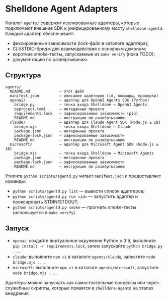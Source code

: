 # Shelldone Agent Adapters

Каталог `agents/` содержит изолированные адаптеры, которые подключают
внешние SDK к унифицированному мосту `shelldone-agentd`. Каждый адаптер
обеспечивает:

- фиксированные зависимости (lock-файл в каталоге адаптера);
- CLI/STDIO-бридж для взаимодействия с основным демоном;
- короткие smoke-тесты, запускаемые из `make verify` (пока TODO);
- документацию по развёртыванию.

## Структура

```
agents/
  README.md             — этот файл
  manifest.json         — описание адаптеров (id, команды, проверки)
  openai/               — адаптер для OpenAI Agents SDK (Python)
    bridge.py           — точка входа Shelldone ↔ OpenAI Agents
    pyproject.toml      — метаданные проекта
    requirements.lock   — зафиксированные зависимости (pip)
    README.md           — инструкции по развёртыванию
  claude/               — адаптер для Claude Agent SDK (Node.js ≥ 18)
    bridge.mjs          — точка входа Shelldone ↔ Claude
    package.json        — метаданные проекта
    package-lock.json   — зафиксированные зависимости
    README.md           — инструкции по развёртыванию
  microsoft/            — адаптер для Microsoft Agent SDK (Node.js ≥ 18)
    bridge.mjs          — точка входа Shelldone ↔ Microsoft Agents
    package.json        — метаданные проекта
    package-lock.json   — зафиксированные зависимости
    README.md           — инструкции по развёртыванию
```

Утилита `python scripts/agentd.py` читает `manifest.json` и предоставляет
команды:

- `python scripts/agentd.py list` — вывести список адаптеров;
- `python scripts/agentd.py run <id>` — запустить адаптер и проксировать STDIN/STDOUT;
- `python scripts/agentd.py smoke` — прогнать smoke-тесты (используется в `make verify`).

## Запуск
- `openai`: создайте виртуальное окружение Python ≥ 3.9, выполните
  `pip install -r requirements.lock`, затем запускайте `python bridge.py ...`.
- `claude`: выполните `npm ci` в каталоге `agents/claude`, запустите `node bridge.mjs ...`.
- `microsoft`: выполните `npm ci` в каталоге `agents/microsoft`, запустите `node bridge.mjs ...`.

Адаптеры можно запускать как самостоятельные процессы или через служебные
скрипты, которые появятся в `shelldone-agentd` на этапах внедрения.

